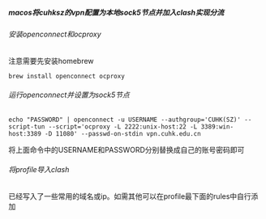 ##### macos将cuhksz的vpn配置为本地sock5节点并加入clash实现分流

###### 安装openconnect和ocproxy

注意需要先安装homebrew

```Shell
brew install openconnect ocproxy
```

###### 运行openconnect并设置为sock5节点

```Shell
echo "PASSWORD" | openconnect -u USERNAME --authgroup='CUHK(SZ)' --script-tun --script='ocproxy -L 2222:unix-host:22 -L 3389:win-host:3389 -D 11080' --passwd-on-stdin vpn.cuhk.edu.cn
```

将上面命令中的USERNAME和PASSWORD分别替换成自己的账号密码即可

###### 将profile导入clash

已经写入了一些常用的域名或ip。如需其他可以在profile最下面的rules中自行添加
